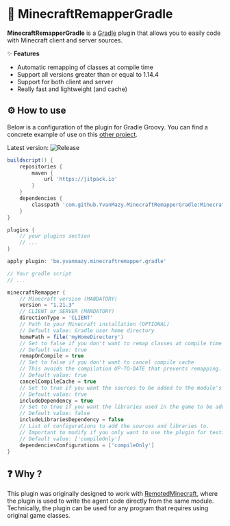 # 🧩 MinecraftRemapperGradle

**MinecraftRemapperGradle** is a [Gradle](https://gradle.com/) plugin that allows you to easily code with Minecraft
client and server sources.

✨ **Features**

- Automatic remapping of classes at compile time
- Support all versions greater than or equal to 1.14.4
- Support for both client and server
- Really fast and lightweight (and cache)

## ⚙️ How to use

Below is a configuration of the plugin for Gradle Groovy.
You can find a concrete example of use on
this [other project](https://github.com/YvanMazy/RemotedMinecraft/blob/master/example/build.gradle).

Latest version: ![Release](https://jitpack.io/v/YvanMazy/MinecraftRemapperGradle.svg)
```groovy
buildscript() {
    repositories {
        maven {
            url 'https://jitpack.io'
        }
    }
    dependencies {
        classpath 'com.github.YvanMazy.MinecraftRemapperGradle:MinecraftRemapperGradle:<REPLACE BY VERSION>'
    }
}

plugins {
    // your plugins section
    // ...
}

apply plugin: 'be.yvanmazy.minecraftremapper.gradle'

// Your gradle script
// ...

minecraftRemapper {
    // Minecraft version (MANDATORY)
    version = "1.21.3"
    // CLIENT or SERVER (MANDATORY)
    directionType = 'CLIENT'
    // Path to your Minecraft installation (OPTIONAL)
    // Default value: Gradle user home directory
    homePath = file('myHomeDirectory')
    // Set to false if you don't want to remap classes at compile time
    // Default value: true
    remapOnCompile = true
    // Set to false if you don't want to cancel compile cache
    // This avoids the compilation UP-TO-DATE that prevents remapping.
    // Default value: true
    cancelCompileCache = true
    // Set to true if you want the sources to be added to the module's dependencies.
    // Default value: true
    includeDependency = true
    // Set to true if you want the libraries used in the game to be added to the module's dependencies.
    // Default value: false
    includeLibrariesDependency = false
    // List of configurations to add the sources and libraries to.
    // Important to modify if you only want to use the plugin for testing.
    // Default value: ['compileOnly']
    dependenciesConfigurations = ['compileOnly']
}
```

## ❓ Why ?

This plugin was originally designed to work with [RemotedMinecraft](https://github.com/YvanMazy/RemotedMinecraft), where
the plugin is used to write the agent code directly from the same module.
Technically, the plugin can be used for any program that requires using original game classes.